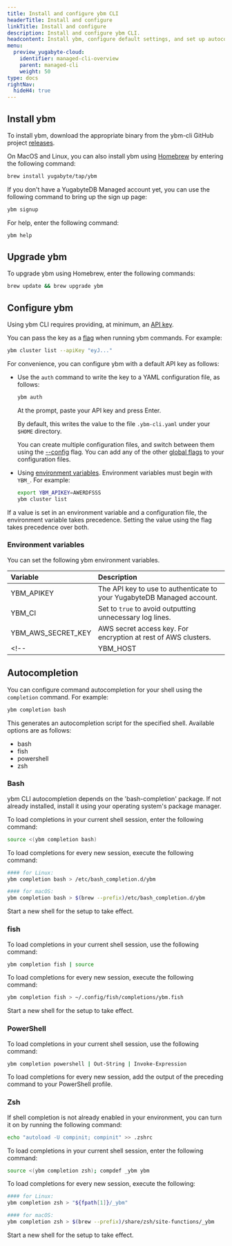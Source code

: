 ```yaml
---
title: Install and configure ybm CLI
headerTitle: Install and configure
linkTitle: Install and configure
description: Install and configure ybm CLI.
headcontent: Install ybm, configure default settings, and set up autocompletion
menu:
  preview_yugabyte-cloud:
    identifier: managed-cli-overview
    parent: managed-cli
    weight: 50
type: docs
rightNav:
  hideH4: true
---
```


## Install ybm

To install ybm, download the appropriate binary from the ybm-cli GitHub project [releases](https://github.com/yugabyte/ybm-cli/releases).

On MacOS and Linux, you can also install ybm using [Homebrew](https://brew.sh) by entering the following command:

```sh
brew install yugabyte/tap/ybm
```

If you don't have a YugabyteDB Managed account yet, you can use the following command to bring up the sign up page:

```sh
ybm signup
```

For help, enter the following command:

```sh
ybm help
```

## Upgrade ybm

To upgrade ybm using Homebrew, enter the following commands:

```sh
brew update && brew upgrade ybm
```

## Configure ybm

Using ybm CLI requires providing, at minimum, an [API key](../../managed-apikeys/).

You can pass the key as a [flag](../managed-cli-reference/#global-flags) when running ybm commands. For example:

```sh
ybm cluster list --apiKey "eyJ..."
```

For convenience, you can configure ybm with a default API key as follows:

- Use the `auth` command to write the key to a YAML configuration file, as follows:

  ```sh
  ybm auth
  ```

  At the prompt, paste your API key and press Enter.

  By default, this writes the value to the file `.ybm-cli.yaml` under your `$HOME` directory.

  You can create multiple configuration files, and switch between them using the [--config](../managed-cli-reference/#global-flags) flag. You can add any of the other [global flags](../managed-cli-reference/#global-flags) to your configuration files.

- Using [environment variables](#environment-variables). Environment variables must begin with `YBM_`. For example:

  ```sh
  export YBM_APIKEY=AWERDFSSS
  ybm cluster list
  ```

If a value is set in an environment variable and a configuration file, the environment variable takes precedence. Setting the value using the flag takes precedence over both.

### Environment variables

You can set the following ybm environment variables.

| Variable | Description |
| :--- | :--- |
| YBM_APIKEY | The API key to use to authenticate to your YugabyteDB Managed account. |
| YBM_CI | Set to `true` to avoid outputting unnecessary log lines. |
| YBM_AWS_SECRET_KEY | AWS secret access key. For encryption at rest of AWS clusters. |
<!--| YBM_HOST | The host address of the cluster you are managing. By default, https is added to the host if no scheme is provided. |-->

## Autocompletion

You can configure command autocompletion for your shell using the `completion` command. For example:

```sh
ybm completion bash
```

This generates an autocompletion script for the specified shell. Available options are as follows:

- bash
- fish
- powershell
- zsh

### Bash

ybm CLI autocompletion depends on the 'bash-completion' package. If not already installed, install it using your operating system's package manager.

To load completions in your current shell session, enter the following command:

```sh
source <(ybm completion bash)
```

To load completions for every new session, execute the following command:

```sh
#### for Linux:
ybm completion bash > /etc/bash_completion.d/ybm

#### for macOS:
ybm completion bash > $(brew --prefix)/etc/bash_completion.d/ybm
```

Start a new shell for the setup to take effect.

### fish

To load completions in your current shell session, use the following command:

```sh
ybm completion fish | source
```

To load completions for every new session, execute the following command:

```sh
ybm completion fish > ~/.config/fish/completions/ybm.fish
```

Start a new shell for the setup to take effect.

### PowerShell

To load completions in your current shell session, use the following command:

```sh
ybm completion powershell | Out-String | Invoke-Expression
```

To load completions for every new session, add the output of the preceding command to your PowerShell profile.

### Zsh

If shell completion is not already enabled in your environment, you can turn it on by running the following command:

```sh
echo "autoload -U compinit; compinit" >> .zshrc
```

To load completions in your current shell session, enter the following command:

```sh
source <(ybm completion zsh); compdef _ybm ybm
```

To load completions for every new session, execute the following:

```sh
#### for Linux:
ybm completion zsh > "${fpath[1]}/_ybm"

#### for macOS:
ybm completion zsh > $(brew --prefix)/share/zsh/site-functions/_ybm
```

Start a new shell for the setup to take effect.
